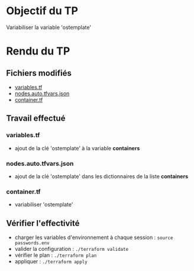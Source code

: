 # Objectif du TP
Variabiliser la variable 'ostemplate'

# Rendu du TP
## Fichiers modifiés
- [variables.tf](./fichiers/variables.tf)
- [nodes.auto.tfvars.json](./fichiers/nodes.auto.tfvars.json)
- [container.tf](./fichiers/container.tf)


## Travail effectué

### variables.tf
- ajout de la clé 'ostemplate' à la variable **containers**

### nodes.auto.tfvars.json
- ajout de la clé 'ostemplate' dans les dictionnaires de la liste **containers**

### container.tf
- variabiliser 'ostemplate'

## Vérifier l'effectivité
- charger les variables d'environnement à chaque session : `source passwords.env`
- valider la configuration : `./terraform validate`
- vérifier le plan : `./terraform plan`
- appliquer : `./terraform apply`

